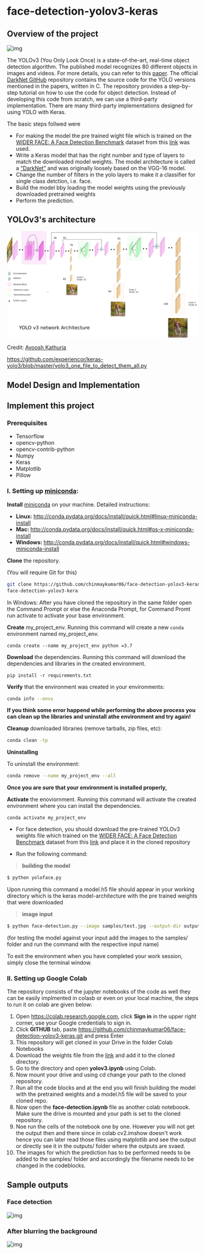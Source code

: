 # face-detection-yolov3-keras

## Overview of the project

![img](https://github.com/chinmaykumar06/face-detection-yolov3-keras/blob/main/outputs/test_yolov3.jpg)

The YOLOv3 (You Only Look Once) is a state-of-the-art, real-time object detection algorithm. The published model recognizes 80 different objects in images and videos. For more details, you can refer to this [paper](https://pjreddie.com/media/files/papers/YOLOv3.pdf).
The official [DarkNet GitHub](https://github.com/pjreddie/darknet) repository contains the source code for the YOLO versions mentioned in the papers, written in C. The repository provides a step-by-step tutorial on how to use the code for object detection.
Instead of developing this code from scratch, we can use a third-party implementation. There are many third-party implementations designed for using YOLO with Keras.

The basic steps follwed were
* For making the model the pre trained wight file which is trained on the [WIDER FACE: A Face Detection Benchmark](http://mmlab.ie.cuhk.edu.hk/projects/WIDERFace/index.html) dataset from this [link](https://drive.google.com/file/d/1xYasjU52whXMLT5MtF7RCPQkV66993oR/view?usp=sharing) was used.
* Write a Keras model that has the right number and type of layers to match the downloaded model weights. The model architecture is called a [“DarkNet”](https://github.com/pjreddie/darknet/blob/master/cfg/yolov3.cfg) and was originally loosely based on the VGG-16 model.
* Change the number of filters in the yolo layers to make it a classifier for single class detction, i.e. face.
* Build the model bby loading the model weights using the previously downloaded pretrained weights
* Perform the prediction.

## YOLOv3's architecture

![img](yolo-architecture.png)

Credit: [Ayoosh Kathuria](https://towardsdatascience.com/yolo-v3-object-detection-53fb7d3bfe6b)

https://github.com/experiencor/keras-yolo3/blob/master/yolo3_one_file_to_detect_them_all.py


## Model Design and Implementation



## Implement this project

### Prerequisites

* Tensorflow
* opencv-python
* opencv-contrib-python
* Numpy
* Keras
* Matplotlib
* Pillow

### I. Setting up [miniconda](https://conda.io/en/latest/):

**Install** [miniconda](http://conda.pydata.org/miniconda.html) on your machine. Detailed instructions:

- **Linux:** http://conda.pydata.org/docs/install/quick.html#linux-miniconda-install
- **Mac:** http://conda.pydata.org/docs/install/quick.html#os-x-miniconda-install
- **Windows:** http://conda.pydata.org/docs/install/quick.html#windows-miniconda-install

**Clone** the repository. 

(You will require Git for this)

```sh
git clone https://github.com/chinmaykumar06/face-detection-yolov3-keras.git
face-detection-yolov3-kera
```

In Windows: After you have cloned the repository in the same folder open the Command Prompt or else the Anaconda Prompt, for Command Promt run activate to activate your base environment.

**Create** my_project_env.  Running this command will create a new `conda` environment named my_project_env.
```
conda create --name my_project_env python =3.7
```

**Download** the dependencies.  Running this command will download the dependencies and libraries in the created environment.
```
pip install -r requirements.txt
````

**Verify** that the environment was created in your environments:
```sh
conda info --envs
```
**If you think some error happend while performing the above process you can clean up the libraries and uninstall athe environment and try again!**

**Cleanup** downloaded libraries (remove tarballs, zip files, etc):
```sh
conda clean -tp
```

**Uninstalling**

To uninstall the environment:
```sh
conda remove --name my_project_env --all
```

**Once you are sure that your environment is installed properly,**

**Activate** the enoviornment.  Running this command will activate the created environment where you can install the dependencies.
`````
conda activate my_project_env
`````
* For face detection, you should download the pre-trained YOLOv3 weights file which trained on the [WIDER FACE: A Face Detection Benchmark](http://mmlab.ie.cuhk.edu.hk/projects/WIDERFace/index.html) dataset from this [link](https://drive.google.com/file/d/1xYasjU52whXMLT5MtF7RCPQkV66993oR/view?usp=sharing) and place it in the cloned repository

* Run the following command:

>**building the model**
```bash
$ python yoloface.py 
```
Upon running this command a model.h5 file should appear in your working directory which is the keras model-architecture with the pre trained weights that were downloaded

>**image input**
```bash
$ python face-detection.py --image samples/test.jpg --output-dir outputs/
```
(for testing the model against your input add the images to the samples/ folder and run the command with the respective input name)

To exit the environment when you have completed your work session, simply close the terminal window.

### II. Setting up Google Colab
The repository consists of the jupyter notebooks of the code as well they can be easily implmented in colasb or even on your local machine, the steps to run it on colab are given below:
1. Open https://colab.research.google.com, click **Sign in** in the upper right corner, use your Google credentials to sign in.
2. Click **GITHUB** tab, paste https://github.com/chinmaykumar06/face-detection-yolov3-keras.git and press Enter
3. This repository will get cloned in your Drive in the folder Colab Notebooks
4. Download the weights file from the [link](https://drive.google.com/file/d/1xYasjU52whXMLT5MtF7RCPQkV66993oR/view?usp=sharing) and add it to the cloned directory.
5. Go to the directory and open **yolov3.ipynb** using Colab.
6. Now mount your drive and using cd change your path to the cloned repository.
7. Run all the code blocks and at the end you will finish building the model with the pretrained weights and a model.h5 file will be saved to your cloned repo.
8. Now open the **face-detection.ipynb** file as another colab noteboook. Make sure the drive is mounted and your path is set to the cloned repository.
9. Noe run the cells of the notebook one by one. However you will not get the output then and there since in colab cv2.imshow doesn't work hence you can later read those files using matplotlib and see the output or directly see it in the outputs/ folder where the outputs are svaed.
10. The images for which the prediction has to be performed needs to be added to the samples/ folder and accordingly the filename needs to be changed in the codeblocks.

## Sample outputs

### Face detection
![img](https://github.com/chinmaykumar06/face-detection-yolov3-keras/blob/main/outputs/test_yolov3.jpg)

### After blurring the background
![img](https://github.com/chinmaykumar06/face-detection-yolov3-keras/blob/main/outputs/test_blur.jpg)

